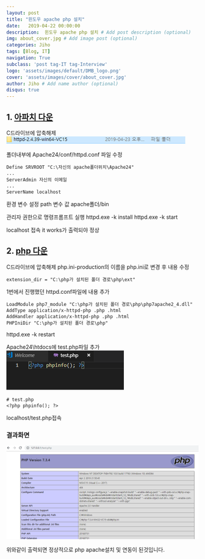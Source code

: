 ```yaml
---
layout: post
title: "윈도우 apache php 설치"
date:   2019-04-22 00:00:00
description:  윈도우 apache php 설치 # Add post description (optional)
img: about_cover.jpg # Add image post (optional)
categories: Jiho
tags: [Blog, IT]
navigation: True
subclass: 'post tag-IT tag-Interview'
logo: 'assets/images/default/DMB_logo.png'
cover: 'assets/images/cover/about_cover.jpg'
author: Jiho # Add name author (optional)
disqus: true
---
```




## 1. [아파치 다운][apache-download]  
C드라이브에 압축해제
<img src="/assets/images/2019-04-23-php-apache-installation/apahcefolder.png">

폴더내부에 Apache24/conf/httpd.conf 파일 수정   
```
Define SRVROOT "C:\자신의 apache폴더위치\Apache24"  
...  
ServerAdmin 자신의 이메일  
...  
ServerName localhost  

```

환경 변수 설정
path 변수 값 apache폴더/bin

관리자 권한으로 명령프롬프트 실행
httpd.exe -k install
httpd.exe -k start

localhost 접속 
it works가 출력되야 정상  

## 2. [php 다운][php-download]
C드라이브에 압축해제
php.ini-production의 이름을 php.ini로 변경 후 내용 수정  
```
extension_dir = "C:\php가 설치된 폴더 경로\php\ext"
```

1번에서 진행했던 httpd.conf파일에 내용 추가

```
LoadModule php7_module "C:\php가 설치된 폴더 경로\php\php7apache2_4.dll"
AddType application/x-httpd-php .php .html
AddHandler application/x-httpd-php .php .html
PHPIniDir "C:\php가 설치된 폴더 경로\php" 
```

httpd.exe -k restart  

Apache24\htdocs에 test.php파일 추가
<img src="/assets/images/2019-04-23-php-apache-installation/code.png">
```
# test.php
<?php phpinfo(); ?>
```

localhost/test.php접속

### 결과화면
<img src="/assets/images/2019-04-23-php-apache-installation/result.png">

위와같이 출력되면 정상적으로 php apache설치 및 연동이 된것입니다. 


[apache-download]:https://www.apachelounge.com/download/
[php-download]:https://windows.php.net/download